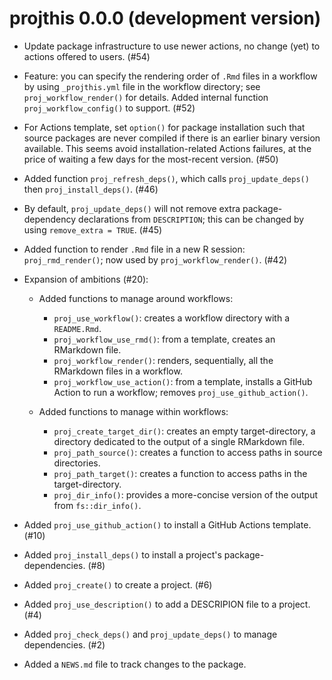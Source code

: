 # projthis 0.0.0 (development version)

* Update package infrastructure to use newer actions, no change (yet) to actions offered to users. (#54)
 
* Feature: you can specify the rendering order of `.Rmd` files in a workflow by using `_projthis.yml` file in the workflow directory; see `proj_workflow_render()` for details. Added internal function `proj_workflow_config()` to support. (#52) 

* For Actions template, set `option()` for package installation such that source packages are never compiled if there is an earlier binary version available. This seems avoid installation-related Actions failures, at the price of waiting a few days for the most-recent version. (#50)

* Added function `proj_refresh_deps()`, which calls `proj_update_deps()` then `proj_install_deps()`. (#46)

* By default, `proj_update_deps()` will not remove extra package-dependency declarations from `DESCRIPTION`; this can be changed by using `remove_extra = TRUE`. (#45)

* Added function to render `.Rmd` file in a new R session: `proj_rmd_render()`; now used by `proj_workflow_render()`. (#42)

* Expansion of ambitions (#20):

  * Added functions to manage around workflows: 

    - `proj_use_workflow()`: creates a workflow directory with a `README.Rmd`.
    - `proj_workflow_use_rmd()`: from a template, creates an RMarkdown file.
    - `proj_workflow_render()`: renders, sequentially, all the RMarkdown files in a workflow.
    - `proj_workflow_use_action()`: from a template, installs a GitHub Action to run a workflow; removes `proj_use_github_action()`.
    
  * Added functions to manage within workflows:
  
    - `proj_create_target_dir()`: creates an empty target-directory, a directory dedicated to the output of a single RMarkdown file.  
    - `proj_path_source()`: creates a function to access paths in source directories.
    - `proj_path_target()`: creates a function to access paths in the target-directory.
    - `proj_dir_info()`: provides a more-concise version of the output from `fs::dir_info()`.

* Added `proj_use_github_action()` to install a GitHub Actions template. (#10)

* Added `proj_install_deps()` to install a project's package-dependencies. (#8)

* Added `proj_create()` to create a project. (#6)

* Added `proj_use_description()` to add a DESCRIPION file to a project. (#4)

* Added `proj_check_deps()` and `proj_update_deps()` to manage dependencies. (#2)

* Added a `NEWS.md` file to track changes to the package.
